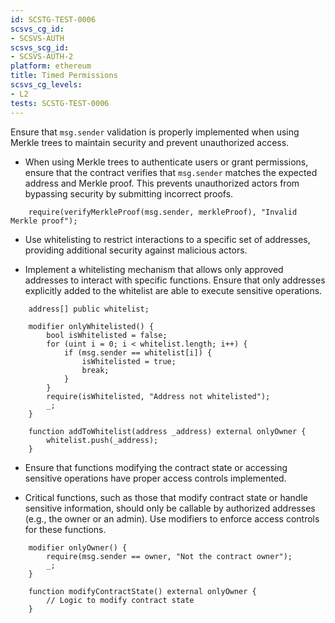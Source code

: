 ```yaml
---
id: SCSTG-TEST-0006
scsvs_cg_id:
- SCSVS-AUTH
scsvs_scg_id:
- SCSVS-AUTH-2
platform: ethereum
title: Timed Permissions
scsvs_cg_levels:
- L2
tests: SCSTG-TEST-0006
---
```


Ensure that `msg.sender` validation is properly implemented when using Merkle trees to maintain security and prevent unauthorized access.

- When using Merkle trees to authenticate users or grant permissions, ensure that the contract verifies that `msg.sender` matches the expected address and Merkle proof. This prevents unauthorized actors from bypassing security by submitting incorrect proofs.

```solidity
    require(verifyMerkleProof(msg.sender, merkleProof), "Invalid Merkle proof");
```

- Use whitelisting to restrict interactions to a specific set of addresses, providing additional security against malicious actors.

- Implement a whitelisting mechanism that allows only approved addresses to interact with specific functions. Ensure that only addresses explicitly added to the whitelist are able to execute sensitive operations.

```solidity
    address[] public whitelist;

    modifier onlyWhitelisted() {
        bool isWhitelisted = false;
        for (uint i = 0; i < whitelist.length; i++) {
            if (msg.sender == whitelist[i]) {
                isWhitelisted = true;
                break;
            }
        }
        require(isWhitelisted, "Address not whitelisted");
        _;
    }

    function addToWhitelist(address _address) external onlyOwner {
        whitelist.push(_address);
    }
```
- Ensure that functions modifying the contract state or accessing sensitive operations have proper access controls implemented.

- Critical functions, such as those that modify contract state or handle sensitive information, should only be callable by authorized addresses (e.g., the owner or an admin). Use modifiers to enforce access controls for these functions.

```solidity
    modifier onlyOwner() {
        require(msg.sender == owner, "Not the contract owner");
        _;
    }

    function modifyContractState() external onlyOwner {
        // Logic to modify contract state
    }
```